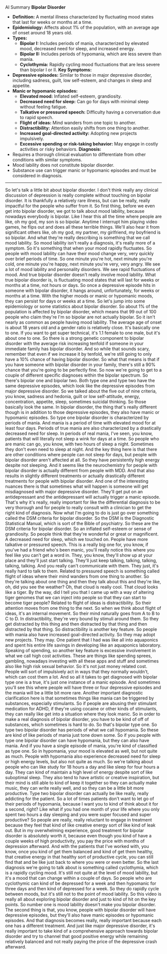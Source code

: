 AI Summary
**Bipolar Disorder**
- **Definition:** A mental illness characterized by fluctuating mood states that last for weeks or months at a time.
- **Epidemiology:** Affects about 1% of the population, with an average age of onset around 18 years old.
- **Types:**
    - **Bipolar I:** Includes periods of mania, characterized by elevated mood, decreased need for sleep, and increased energy.
    - **Bipolar II:** Includes periods of hypomania, which are less severe than mania.
    - **Cyclothymia:** Rapidly cycling mood fluctuations that are less severe than bipolar I or II.
**Key Symptoms:**
- **Depressive episodes:** Similar to those in major depressive disorder, including sadness, guilt, low self-esteem, and changes in sleep and appetite.
- **Manic or hypomanic episodes:**
    - **Elevated mood:** Inflated self-esteem, grandiosity.
    - **Decreased need for sleep:** Can go for days with minimal sleep without feeling fatigue.
    - **Talkative or pressured speech:** Difficulty having a conversation due to rapid speech.
    - **Flight of ideas:** Mind wanders from one topic to another.
    - **Distractibility:** Attention easily shifts from one thing to another.
    - **Increased goal-directed activity:** Adopting new projects impulsively.
    - **Excessive spending or risk-taking behavior:** May engage in costly activities or risky behaviors.
**Diagnosis:**
- Requires a thorough clinical evaluation to differentiate from other conditions with similar symptoms.
- Mood lability does not constitute bipolar disorder.
- Substance use can trigger manic or hypomanic episodes and must be considered in diagnosis.
---
 So let's talk a little bit about bipolar disorder. I don't think really any clinical discussion of depression is really complete without touching on bipolar disorder. It is thankfully a relatively rare illness, but can be really, really impactful for the people who suffer from it. So first thing, before we even get into bipolar disorder, we got to talk about mood lability, because nowadays everybody is bipolar. Like I hear this all the time where people are like, oh my god, my son is so bipolar. Anytime I interrupt him playing video games, he flips out and does all these terrible things. We'll also hear it from significant others like, oh my god, my partner, my girlfriend, my boyfriend is so bipolar. And what they're really describing is something that we call mood lability. So mood lability isn't really a diagnosis, it's really more of a symptom. So it's something that when your mood rapidly fluctuates. So people with mood lability can have their mood change very, very quickly over brief periods of time. So one minute you're hot, next minute you're cold, one minute you're happy, next minute you're very, very angry. We see a lot of mood lability and personality disorders. We see rapid fluctuations of mood. And true bipolar disorder doesn't really involve mood lability. What true bipolar disorder is, is fluctuating mood states that will last for weeks or months at a time, not hours or days. So once a depressive episode hits in someone with bipolar disorder, it hangs around, unfortunately, for weeks or months at a time. With the higher moods or manic or hypomanic moods, they can persist for days or weeks at a time. So let's jump into some epidemiology or some statistics about bipolar disorder. So about 1% of the population is affected by bipolar disorder, which means that 99 out of 100 people who claim they're I'm so bipolar are not actually bipolar. So it isn't nearly as common as people having mood lability. The average age of onset is about 18 years old and a gender ratio is relatively close. It's basically one to one. If you want to get super technical, it's 1.1 female to one male, but it's about one to one. So there is a strong genetic component to bipolar disorder with the average risk increasing tenfold if someone in your immediate family has bipolar disorder. And so while that sounds scary, remember that even if we increase it by tenfold, we're still going to only have a 10% chance of having bipolar disorder. So what that means is that if you have someone with bipolar disorder in your family, there's still a 90% chance that you're going to be perfectly fine. So now we're going to get to a couple of different specific diagnoses within the bipolar spectrum. So there's bipolar one and bipolar two. Both type one and type two have the same depressive episodes, which look like the depressive episodes from major depressive disorder. So we talked about the five out of nine criteria, you know, sadness and hedonia, guilt or low self-attitude, energy, concentration, appetite, sleep, sometimes suicidal thinking. So those basically look the same. In bipolar disorder, the thing that's really different though is in addition to those depressive episodes, they also have manic or hypomanic episodes. So type one bipolar disorder is characterized by periods of mania. And mania is a period of time with elevated mood for at least four days. Periods of true mania are also characterized by a drastically decreased need for sleep. In periods of real mania, I've seen, you know, patients that will literally not sleep a wink for days at a time. So people who are manic can go, you know, with two hours of sleep a night. Sometimes they don't even need to sleep at night. And the key thing here is that there are other conditions where people can not sleep for days, but people with bipolar disorder aren't affected at all. So they have persistently high energy despite not sleeping. And it seems like the neurochemistry for people with bipolar disorder is actually different from people with MDD. And that also results in slightly different treatments or actually drastically different treatments for people with bipolar disorder. And one of the interesting nuances there is that sometimes what will happen is someone will get misdiagnosed with major depressive disorder. They'll get put on an antidepressant and the antidepressant will actually trigger a manic episode. That's why it's really, really important for like the differential diagnosis to be very thorough and for people to really consult with a clinician to get the right kind of diagnosis. Now what I'm going to do is just go over something called the DSM criteria for bipolar disorder. So the DSM is the Diagnostic Statistical Manual, which is sort of the Bible of psychiatry. So these are the DSM criteria for bipolar disorder. So an inflated self-esteem or sense of grandiosity. So people think that they're wonderful or great or magnificent. A decreased need for sleep, which we touched on. People have more talkative or pressured speech. This is a really big one for, you know, if you've had a friend who's been manic, you'll really notice this where you feel like you can't get a word in. They, you know, they'll show up at your place and they'll just start talking. They'll just keep talking, talking, talking, talking, talking. And you really can't communicate with them. They just, it's really hard to talk to them. Related to pressured speech is something called flight of ideas where their mind wanders from one thing to another. So they're talking about one thing and then they talk about this and they're like, oh, did you see the weather? Oh, that cloud is really cool. That cloud looks like a tiger. By the way, did I tell you that I came up with a way of altering tiger genomes that we can inject into people so that they can start to become tiger people? Related to flight of ideas is distractibility. So their attention moves from one thing to the next. So when we think about flight of ideas, it's an internal movement. So their mind naturally goes from A to B to C to D. In distractibility, they're very bound by stimuli around them. So they get distracted by this thing and then distracted by that thing and then distracted by that thing. So distractibility is another key feature. So people with mania also have increased goal-directed activity. So they may adopt new projects. They may. One patient that I had was like all into aquaponics and spent his entire life savings in developing like an aquaponics laboratory. Speaking of spending, so another key feature is excessive involvement in what we call high cost activities. These are things like spending sprees, gambling, nowadays investing with all these apps and stuff and sometimes also like high risk sexual behavior. So it's not just money related cost. People will sort of impulsively act in ways that they normally wouldn't, which can cost them a lot. And so all it takes to get diagnosed with bipolar type one is a true, it's just one instance of a manic episode. And sometimes you'll see this where people will have three or four depressive episodes and the mania will be a little bit more rare. Another important diagnostic clarification here is that sometimes things like mania can be triggered by substances, especially stimulants. So if people are abusing their stimulant medication for ADHD, if they're using cocaine or other kinds of stimulants, they can really like get into a situation where they look manic. So in order to make a real diagnosis of bipolar disorder, you have to be kind of off of substances, which sometimes is hard to do. So that's bipolar type one. So type two bipolar disorder has periods of what we call hypomania. So these are kind of like periods of mania just tone down some. So if you people with type one bipolar disorder can have hypomania, but they can also have mania. And if you have a single episode of mania, you're kind of classified as type one. So in hypomania, your mood is elevated as well, but not quite as much. People with hypomania also experience decreased need for sleep or high energy levels, but also not quite as much. So we're talking about people who can like study for 18 hours a day and like sleep for four hours a day. They can kind of maintain a high level of energy despite sort of like suboptimal sleep. They also tend to have artistic or creative inspiration, but their mind is still able to kind of keep it together so they can actually make music, they can write really well, and so they can be a little bit more productive. Type two bipolar disorder can actually be like really, really addicting for the patient. So a lot of times patients don't want to let go of their periods of hypomania, because I want you to kind of think about it for a second, right? Like what if you had one month of your life where you only spent two hours a day sleeping and you were super focused and super productive? So people are really, really reluctant to engage in treatment because they feel that kind of like creative energy sort of like kind of leak out. But in my overwhelming experience, good treatment for bipolar disorder is absolutely worth it, because even though you kind of have a couple weeks of high productivity, you pay the price with months of depression afterward. And with the patients that I've worked with, you know, once you kind of get them balanced and kind of get them healthy, that creative energy in that healthy sort of productive cycle, you can still find that and be like just back to where you were or even better. So the last diagnosis we're going to talk about is something called cyclothymia, which is a rapidly cycling mood. It's still not quite at the level of mood lability, but it's a mood that can change within a couple of days. So people who are cyclothymic can kind of be depressed for a week and then hypomanic for three days and then kind of depressed for a week. So they do rapidly cycle between moods, but it's still not to the point of mood lability. So this video is really all about exploring bipolar disorder and just to kind of hit on the key points. So number one is mood lability doesn't make you bipolar disorder. The second thing is that, you know, people with bipolar disorder will have depressive episodes, but they'll also have manic episodes or hypomanic episodes. And that diagnosis becomes really, really important because each one has a different treatment. And just like major depressive disorder, it's really important to take kind of a comprehensive approach towards bipolar disorder and try to channel that good positive energy while remaining relatively balanced and not really paying the price of the depressive crash afterward.